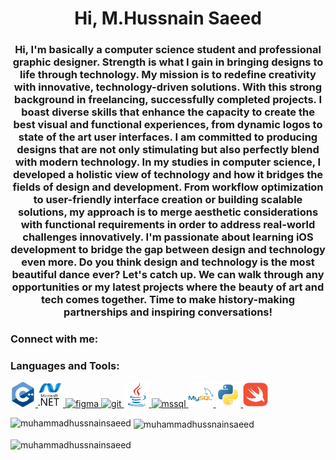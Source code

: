 <h1 align="center">Hi, M.Hussnain Saeed</h1>
<h3 align="center">Hi, I'm basically a computer science student and professional graphic designer. Strength is what I gain in bringing designs to life through technology. My mission is to redefine creativity with innovative, technology-driven solutions. With this strong background in freelancing, successfully completed projects. I boast diverse skills that enhance the capacity to create the best visual and functional experiences, from dynamic logos to state of the art user interfaces. I am committed to producing designs that are not only stimulating but also perfectly blend with modern technology. In my studies in computer science, I developed a holistic view of technology and how it bridges the fields of design and development. From workflow optimization to user-friendly interface creation or building scalable solutions, my approach is to merge aesthetic considerations with functional requirements in order to address real-world challenges innovatively. I'm passionate about learning iOS development to bridge the gap between design and technology even more. Do you think design and technology is the most beautiful dance ever? Let's catch up. We can walk through any opportunities or my latest projects where the beauty of art and tech comes together. Time to make history-making partnerships and inspiring conversations!</h3>

<h3 align="left">Connect with me:</h3>
<p align="left">
</p>

<h3 align="left">Languages and Tools:</h3>
<p align="left"> <a href="https://www.w3schools.com/cpp/" target="_blank" rel="noreferrer"> <img src="https://raw.githubusercontent.com/devicons/devicon/master/icons/cplusplus/cplusplus-original.svg" alt="cplusplus" width="40" height="40"/> </a> <a href="https://dotnet.microsoft.com/" target="_blank" rel="noreferrer"> <img src="https://raw.githubusercontent.com/devicons/devicon/master/icons/dot-net/dot-net-original-wordmark.svg" alt="dotnet" width="40" height="40"/> </a> <a href="https://www.figma.com/" target="_blank" rel="noreferrer"> <img src="https://www.vectorlogo.zone/logos/figma/figma-icon.svg" alt="figma" width="40" height="40"/> </a> <a href="https://git-scm.com/" target="_blank" rel="noreferrer"> <img src="https://www.vectorlogo.zone/logos/git-scm/git-scm-icon.svg" alt="git" width="40" height="40"/> </a> <a href="https://www.java.com" target="_blank" rel="noreferrer"> <img src="https://raw.githubusercontent.com/devicons/devicon/master/icons/java/java-original.svg" alt="java" width="40" height="40"/> </a> <a href="https://www.microsoft.com/en-us/sql-server" target="_blank" rel="noreferrer"> <img src="https://www.svgrepo.com/show/303229/microsoft-sql-server-logo.svg" alt="mssql" width="40" height="40"/> </a> <a href="https://www.mysql.com/" target="_blank" rel="noreferrer"> <img src="https://raw.githubusercontent.com/devicons/devicon/master/icons/mysql/mysql-original-wordmark.svg" alt="mysql" width="40" height="40"/> </a> <a href="https://www.python.org" target="_blank" rel="noreferrer"> <img src="https://raw.githubusercontent.com/devicons/devicon/master/icons/python/python-original.svg" alt="python" width="40" height="40"/> </a> <a href="https://developer.apple.com/swift/" target="_blank" rel="noreferrer"> <img src="https://raw.githubusercontent.com/devicons/devicon/master/icons/swift/swift-original.svg" alt="swift" width="40" height="40"/> </a> </p>

<p><img align="left" src="https://github-readme-stats.vercel.app/api/top-langs?username=muhammadhussnainsaeed&show_icons=true&locale=en&layout=compact" alt="muhammadhussnainsaeed" /></p>

<p>&nbsp;<img align="center" src="https://github-readme-stats.vercel.app/api?username=muhammadhussnainsaeed&show_icons=true&locale=en" alt="muhammadhussnainsaeed" /></p>

<p><img align="center" src="https://github-readme-streak-stats.herokuapp.com/?user=muhammadhussnainsaeed&" alt="muhammadhussnainsaeed" /></p>
